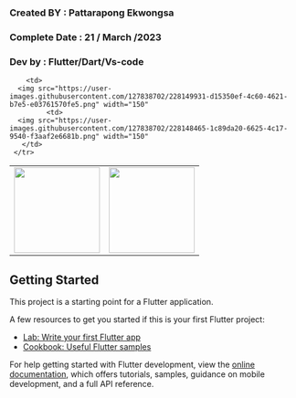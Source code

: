 ### Created BY : Pattarapong Ekwongsa

### Complete Date : 21 / March /2023

### Dev by : Flutter/Dart/Vs-code



<table>
    <tr>
         <td>
<img src="https://user-images.githubusercontent.com/127838702/228150899-e4698bb0-5632-4b19-a520-3b93b814cdd8.png" width="150">
      </td>
          <td>
<img src="https://user-images.githubusercontent.com/127838702/228148448-7becee58-595b-4df7-9c39-b9aa1415f352.png" width="150">
      </td>
      
        <td>
      <img src="https://user-images.githubusercontent.com/127838702/228149931-d15350ef-4c60-4621-b7e5-e03761570fe5.png" width="150"
             <td>
      <img src="https://user-images.githubusercontent.com/127838702/228148465-1c89da20-6625-4c17-9540-f3aaf2e6681b.png" width="150"
       </td>
     </tr>
   </table>



## Getting Started

This project is a starting point for a Flutter application.

A few resources to get you started if this is your first Flutter project:

- [Lab: Write your first Flutter app](https://docs.flutter.dev/get-started/codelab)
- [Cookbook: Useful Flutter samples](https://docs.flutter.dev/cookbook)

For help getting started with Flutter development, view the
[online documentation](https://docs.flutter.dev/), which offers tutorials,
samples, guidance on mobile development, and a full API reference.
